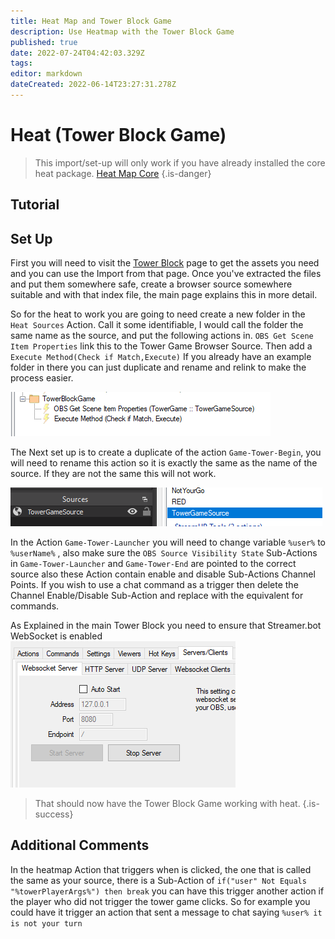 ```yaml
---
title: Heat Map and Tower Block Game
description: Use Heatmap with the Tower Block Game
published: true
date: 2022-07-24T04:42:03.329Z
tags: 
editor: markdown
dateCreated: 2022-06-14T23:27:31.278Z
---
```


# Heat (Tower Block Game)

> This import/set-up will only work if you have already installed the core heat package. 
[Heat Map Core](/en/extensions/heat-map/heat-map-core) {.is-danger}
## Tutorial

## Set Up
First you will need to visit the [Tower Block](/en/overlays/tower-blocks-and-websocket-example) page to get the assets you need and you can use the Import from that page. Once you've extracted the files and put them somewhere safe, create a browser source somewhere suitable and with that index file, the main page explains this in more detail.

So for the heat to work you are going to need create a new folder in the `Heat Sources` Action. Call it some identifiable, I would call the folder the same name as the source, and put the following actions in. `OBS Get Scene Item Properties` link this to the Tower Game Browser Source. Then add a `Execute Method(Check if Match,Execute)` If you already have an example folder in there you can just duplicate and rename and relink to make the process easier.

![towergame1.png](/extensions/heat-map/towergame1.png)

The Next set up is to create a duplicate of the action `Game-Tower-Begin`, you will need to rename this action so it is exactly the same as the name of the source. If they are not the same this will not work.

![towergame2.png](/extensions/heat-map/towergame2.png)

In the Action `Game-Tower-Launcher` you will need to change variable `%user%` to `%userName%` , also make sure the `OBS Source Visibility State` Sub-Actions in `Game-Tower-Launcher` and `Game-Tower-End` are pointed to the correct source also these Action contain enable and disable Sub-Actions Channel Points. If you wish to use a chat command as a trigger then delete the Channel Enable/Disable Sub-Action and replace with the equivalent for commands.

As Explained in the main Tower Block you need to ensure that Streamer.bot WebSocket is enabled
![sbwebsocket.png](/extensions/heat-map/sbwebsocket.png)

> That should now have the Tower Block Game working with heat. {.is-success}

## Additional Comments

In the heatmap Action that triggers when is clicked, the one that is called the same as your source, there is a Sub-Action of `if("user" Not Equals "%towerPlayerArgs%") then break` you can have this trigger another action if the player who did not trigger the tower game clicks. So for example you could have it trigger an action that sent a message to chat saying `%user% it is not your turn` 
